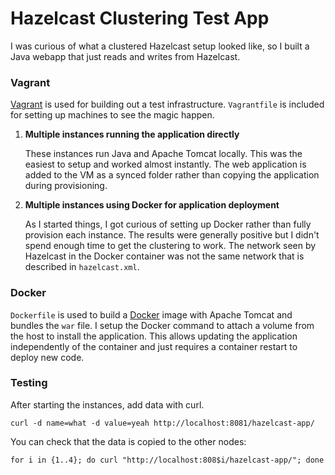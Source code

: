 # Hazelcast Clustering Test App

I was curious of what a clustered Hazelcast setup looked like, so I built a Java webapp that just reads and writes from Hazelcast.

### Vagrant

[Vagrant](https://vagrantup.com) is used for building out a test infrastructure. `Vagrantfile` is included for setting up machines to see the magic happen.

1. **Multiple instances running the application directly**

   These instances run Java and Apache Tomcat locally. This was the easiest to setup and
   worked almost instantly. The web application is added to the VM as a synced folder rather
   than copying the application during provisioning.

2. **Multiple instances using Docker for application deployment**

   As I started things, I got curious of setting up Docker rather than fully provision each
   instance. The results were generally positive but I didn't spend enough time to get the
   clustering to work. The network seen by Hazelcast in the Docker container was not the same
   network that is described in `hazelcast.xml`.

### Docker

`Dockerfile` is used to build a [Docker](https://docker.io) image with Apache Tomcat and bundles the `war` file. I setup the Docker command to attach a volume from the host to install the application. This allows updating the application independently of the container and just requires a container restart to deploy new code.

### Testing

After starting the instances, add data with curl.

```
curl -d name=what -d value=yeah http://localhost:8081/hazelcast-app/
```

You can check that the data is copied to the other nodes:

```
for i in {1..4}; do curl "http://localhost:808$i/hazelcast-app/"; done
```